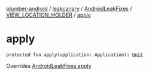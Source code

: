 [plumber-android](../../../index.md) / [leakcanary](../../index.md) / [AndroidLeakFixes](../index.md) / [VIEW_LOCATION_HOLDER](index.md) / [apply](./apply.md)

# apply

`protected fun apply(application: Application): `[`Unit`](https://kotlinlang.org/api/latest/jvm/stdlib/kotlin/-unit/index.html)

Overrides [AndroidLeakFixes.apply](../apply.md)


